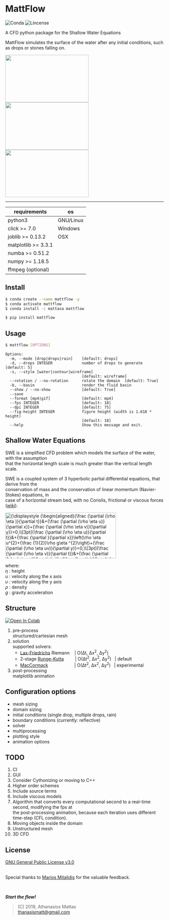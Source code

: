 # MattFlow

![Conda] ![Lincense]

A CFD python package for the Shallow Water Equations

MattFlow simulates the surface of the water after any initial conditions, such as drops or stones falling on.

<img src="https://media.giphy.com/media/jpVKPxzBiGoSvNYUrY/giphy.gif" width="265" height="150" /> <img src="https://media.giphy.com/media/VJNqBY7uKP3r0AvCcp/giphy.gif" width="265" height="150" /> <img src="https://media.giphy.com/media/QxYpANpE5snKSrdLJ5/giphy.gif" width="265" height="150" />

___

| requirements         | os        |
| -------------------- | --------- |
| python3              | GNU/Linux |
| click >= 7.0         | Windows   |
| joblib >= 0.13.2     | OSX       |
| matplotlib >= 3.3.1  |           |
| numba >= 0.51.2      |           |
| numpy >= 1.18.5      |           |
| ffmpeg (optional)    |           |

## Install

```bash
$ conda create --name mattflow -y
$ conda activate mattflow
$ conda install -c mattasa mattflow
```

```bash
$ pip install mattflow
```

## Usage

```bash
$ mattflow [OPTIONS]
```

```text
Options:
  -m, --mode [drop|drops|rain]    [default: drops]
  -d, --drops INTEGER             number of drops to generate  [default: 5]
  -s, --style [water|contour|wireframe]
                                  [default: wireframe]
  --rotation / --no-rotation      rotate the domain  [default: True]
  -b, --basin                     render the fluid basin
  --show / --no-show              [default: True]
  --save
  --format [mp4|gif]              [default: mp4]
  --fps INTEGER                   [default: 18]
  --dpi INTEGER                   [default: 75]
  --fig-height INTEGER            figure height (width is 1.618 * height)
                                  [default: 18]
  --help                          Show this message and exit.
```

## Shallow Water Equations

SWE is a simplified CFD problem which models the surface of the water, with the assumption<br />
that the horizontal length scale is much greater than the vertical length scale.

SWE is a coupled system of 3 hyperbolic partial differential equations, that derive from the<br />
conservation of mass and the conservation of linear momentum (Navier-Stokes) equations, in<br />
case of a horizontal stream bed, with no Coriolis, frictional or viscous forces ([wiki]).

<img src="https://wikimedia.org/api/rest_v1/media/math/render/svg/9b9d481407c0c835525291740de8d1c446265ce2" class="mwe-math-fallback-image-inline" aria-hidden="true" style="vertical-align: -18ex; width:46ex; height:19ex;" alt="{\displaystyle {\begin{aligned}{\frac {\partial (\rho \eta )}{\partial t}}&amp;+{\frac {\partial (\rho \eta u)}{\partial x}}+{\frac {\partial (\rho \eta v)}{\partial y}}=0,\\[3pt]{\frac {\partial (\rho \eta u)}{\partial t}}&amp;+{\frac {\partial }{\partial x}}\left(\rho \eta u^{2}+{\frac {1}{2}}\rho g\eta ^{2}\right)+{\frac {\partial (\rho \eta uv)}{\partial y}}=0,\\[3pt]{\frac {\partial (\rho \eta v)}{\partial t}}&amp;+{\frac {\partial (\rho \eta uv)}{\partial x}}+{\frac {\partial }{\partial y}}\left(\rho \eta v^{2}+{\frac {1}{2}}\rho g\eta ^{2}\right)=0.\end{aligned}}}">

where:<br />
_η_ : height<br />
_u_ : velocity along the x axis<br />
_υ_ : velocity along the y axis<br />
_ρ_ : density<br />
_g_ : gravity acceleration

## Structure
[![Open In Colab](https://colab.research.google.com/assets/colab-badge.svg)](https://colab.research.google.com/github/ThanasisMattas/mattflow/blob/master/notebooks/mattflow_notebook.ipynb)

1. pre-process<br />
structured/cartesian mesh
2. solution<br />
   supported solvers:
   - [Lax-Friedrichs] Riemann
   &nbsp;&nbsp;                | O(Δt, Δx<sup>2</sup>, Δy<sup>2</sup>)
   - 2-stage [Runge-Kutta]
   &nbsp; &nbsp; &nbsp; &nbsp; | O(Δt<sup>2</sup>, Δx<sup>2</sup>, Δy<sup>2</sup>)
   &ensp;| default
   - [MacCormack]
   &emsp; &emsp; &emsp; &emsp; &nbsp; | O(Δt<sup>2</sup>, Δx<sup>2</sup>, Δy<sup>2</sup>)
   &ensp;| experimental
3. post-processing<br />
   matplotlib animation

## Configuration options

- mesh sizing
- domain sizing
- initial conditions (single drop, multiple drops, rain)
- boundary conditions (currently: reflective)
- solver
- multiprocessing
- plotting style
- animation options

## TODO

1. CI
2. GUI
3. Consider Cythonizing or moving to C++
4. Higher order schemes
5. Include source terms
6. Include viscous models
7. Algorithm that converts every computational second to a real-time second,
   modifying the fps at<br />the post-processing animation, because each
   iteration uses different time-step (CFL condition).
8. Moving objects inside the domain
9. Unstructured mesh
10. 3D CFD


## License
[GNU General Public License v3.0]
<br />
<br />

Special thanks to [Marios Mitalidis] for the valuable feedback.

<br />

***Start the flow!***


>(C) 2019, Athanasios Mattas<br />
>thanasismatt@gmail.com


[//]: # "links"


[Conda]: <https://img.shields.io/conda/v/mattasa/mattflow>
[Lincense]: <https://img.shields.io/github/license/ThanasisMattas/mattflow>
[wiki]: <https://en.wikipedia.org/wiki/Shallow_water_equations>
[Lax-Friedrichs]: <https://en.wikipedia.org/wiki/Lax%E2%80%93Friedrichs_method>
[Runge-Kutta]: <https://en.wikipedia.org/wiki/Runge%E2%80%93Kutta_methods>
[Lax-Wendroff]: <https://en.wikipedia.org/wiki/Lax%E2%80%93Wendroff_method>
[MacCormack]: <https://en.wikipedia.org/wiki/MacCormack_method>
[GNU General Public License v3.0]: <https://github.com/ThanasisMattas/mattflow/blob/master/COPYING>
[Marios Mitalidis]: <https://github.com/mmitalidis>